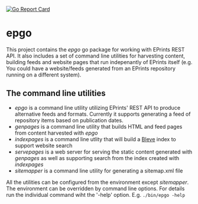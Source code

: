 [![Go Report Card](http://goreportcard.com/badge/caltechlibrary/epgo)](http://goreportcard.com/report/caltechlibrary/epgo)

# epgo

This project contains the _epgo_ go package for working with EPrints REST API. It also includes
a set of command line utilities for harvesting content,  building feeds and website pages
that run indepenantly of EPrints itself (e.g. You could have a website/feeds generated from 
an EPrints repository running on a different system).

## The command line utilities

+ _epgo_ is a command line utility utilizing EPrints' REST API to produce alternative
feeds and formats. Currently it supports generating a feed of repository items based
on publication dates.
+ _genpages_ is a command line utility that builds HTML and feed pages from content harvested with _epgo_
+ _indexpages_ is a command line utlity that will build a [Bleve](https://blevesearch.com) index to support website search
+ _servepages_ is a web server for serving the static content generated with _genpages_ as well as supporting search from the index created with _indexpages_
+ _sitemapper_ is a command line utility for generating a sitemap.xml file

All the utilities can be configured from the environment except _sitemapper_.  The environment
can be overridden by command line options. For details run the individual command wiht the '-help'
option.  E.g. `./bin/epgo -help`




